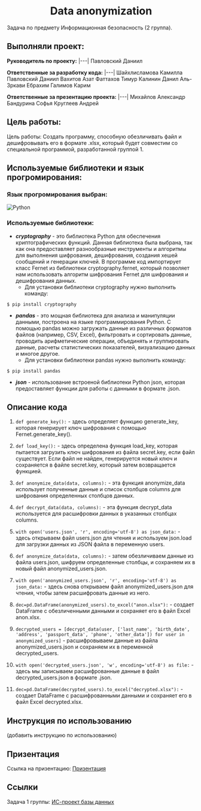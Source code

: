<h1 align="center">Data anonymization</h1>

Задача по предмету Информационная безопасность (2 группа).
## Выполняли проект:

**Руководитель по проекту:** 
|---|
Павловский Даниил 

**Ответственные за разработку кода:** 
|---|
Шайхлисламова Камилла  
Павловский Даниил 
Вахитов Азат 
Фаттахов Тимур
Калинин Данил
Аль-Зркави Ебрахим
Галимов Карим

 **Ответственные за презентацию проекта:**
|---|
Михайлов Александр 
Бандурина Софья
Круглеев Андрей

## Цель работы:
Цель работы: Создать программу, способную обезличивать файл и дешифровывать его в формате .xlsx, который будет совместим со специальной программой, разработанной группой 1.

## Используемые библиотеки и язык прогромирования:

### Язык прогромирования выбран: 
![Python](https://img.shields.io/badge/python-3670A0?style=for-the-badge&logo=python&logoColor=ffdd54)

### Используемые библиотеки: 
- ***cryptography*** - это библиотека Python для обеспечения криптографических функций. Данная библиотека была выбрана, так как она предоставляет разнообразные инструменты и алгоритмы для выполнения шифрования, дешифрования, создания хешей сообщений и генерации ключей. В программе код импортирует класс Fernet из библиотеки cryptography.fernet, который позволяет нам использовать алгоритм шифрования Fernet для шифрования и дешифрования данных.
   - Для установки библиотеки cryptography нужно выполнить команду:
```
$ pip install cryptography
```


- ***pandas*** - это мощная библиотека для анализа и манипуляции данными, построена на языке программирования Python. С помощью pandas можно загружать данные из различных форматов файлов (например, CSV, Excel), фильтровать и сортировать данные, проводить арифметические операции, объединять и группировать данные, расчеты статистических показателей, визуализацию данных и многое другое.
   - Для установки библиотеки pandas нужно выполнить команду:
```
$ pip install pandas
```

- ***json*** - использование встроеной библиотеки Python json, которая предоставляет функции для работы с данными в формате .json.

## Описание кода
1. `def generate_key():` - здесь определяет функцию generate_key, которая генерирует ключ шифрования с помощью Fernet.generate_key().

2. `def load_key():` - здесь определена функция load_key, которая пытается загрузить ключ шифрования из файла secret.key, если файл существует. Если файл не найден, генерируется новый ключ и сохраняется в файле secret.key, который затем возвращается функцией.

3. `def anonymize_data(data, columns):` - эта функция anonymize_data использует полученные данные и список столбцов columns для шифрования определенных столбцов данных.

4. `def decrypt_data(data, columns):` - эта функция decrypt_data используется для расшифровки данных в указанных столбцах columns.

5. `with open('users.json', 'r', encoding='utf-8') as json_data:` - здесь открываем файл users.json для чтения и используем json.load для загрузки данных из JSON файла в переменную users.

6. `def anonymize_data(data, columns):` - затем обезличиваем данные из файла users.json, шифруем определенные столбцы, и сохраняем их в новый файл anonymized_users.json.

7. `with open('anonymized_users.json', 'r', encoding='utf-8') as json_data:` - здесь снова открываем файл anonymized_users.json для чтения, чтобы затем расшифровать данные из него.

8. `dec=pd.DataFrame(anonymized_users).to_excel("anon.xlsx"):` - создает DataFrame с обезличенными данными и сохраняет его в файл Excel anon.xlsx.

9. `decrypted_users = [decrypt_data(user, ['last_name', 'birth_date', 'address', 'passport_data', 'phone', 'other_data']) for user in anonymized_users]` - расшифровываем данные из файла anonymized_users.json и сохраняем их в переменной decrypted_users.

10. `with open('decrypted_users.json', 'w', encoding='utf-8') as file:` - здесь мы записываем расшифрованные данные в файл decrypted_users.json в формате .json.

11. `dec=pd.DataFrame(decrypted_users).to_excel("decrypted.xlsx"):` - создает DataFrame с расшифрованными данными и сохраняет его в файл Excel decrypted.xlsx.

## Инструкция по использованию

(добавить инструкцию по использованию)

## Призентация

Ссылка на призентацию: [Призентация](https://docs.google.com/presentation/d/1tCGOnWw2tFFuYsGEm9Hs45owa1jznmdL/edit?usp=sharing&)

## Ссылки
Задача 1 группы: [ИС-проект базы данных](https://github.com/AhmetshaLee/IS-database-project#is-database-project)
